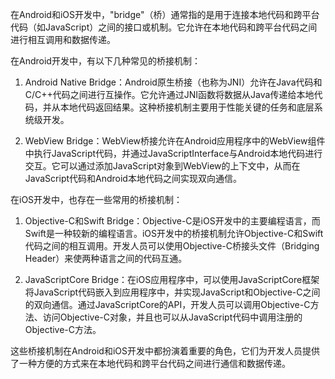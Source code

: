 在Android和iOS开发中，"bridge"（桥）通常指的是用于连接本地代码和跨平台代码（如JavaScript）之间的接口或机制。它允许在本地代码和跨平台代码之间进行相互调用和数据传递。


在Android开发中，有以下几种常见的桥接机制：

1. Android Native Bridge：Android原生桥接（也称为JNI）允许在Java代码和C/C++代码之间进行互操作。它允许通过JNI函数将数据从Java传递给本地代码，并从本地代码返回结果。这种桥接机制主要用于性能关键的任务和底层系统级开发。

2. WebView Bridge：WebView桥接允许在Android应用程序中的WebView组件中执行JavaScript代码，并通过JavaScriptInterface与Android本地代码进行交互。它可以通过添加JavaScript对象到WebView的上下文中，从而在JavaScript代码和Android本地代码之间实现双向通信。



在iOS开发中，也存在一些常用的桥接机制：

1. Objective-C和Swift Bridge：Objective-C是iOS开发中的主要编程语言，而Swift是一种较新的编程语言。iOS开发中的桥接机制允许Objective-C和Swift代码之间的相互调用。开发人员可以使用Objective-C桥接头文件（Bridging Header）来使两种语言之间的代码互通。

2. JavaScriptCore Bridge：在iOS应用程序中，可以使用JavaScriptCore框架将JavaScript代码嵌入到应用程序中，并实现JavaScript和Objective-C之间的双向通信。通过JavaScriptCore的API，开发人员可以调用Objective-C方法、访问Objective-C对象，并且也可以从JavaScript代码中调用注册的Objective-C方法。

这些桥接机制在Android和iOS开发中都扮演着重要的角色，它们为开发人员提供了一种方便的方式来在本地代码和跨平台代码之间进行通信和数据传递。